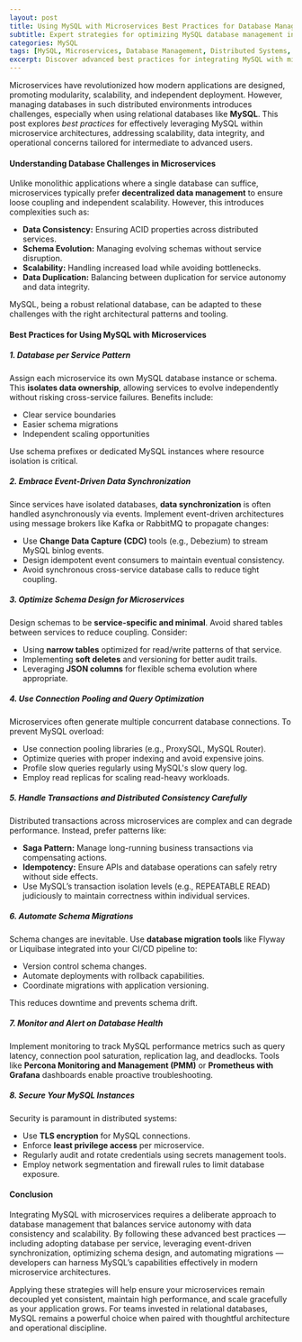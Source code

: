 ```yaml
---
layout: post
title: Using MySQL with Microservices Best Practices for Database Management in Microservice Architectures
subtitle: Expert strategies for optimizing MySQL database management in scalable microservice environments
categories: MySQL
tags: [MySQL, Microservices, Database Management, Distributed Systems, Scalability, Data Consistency, DevOps]
excerpt: Discover advanced best practices for integrating MySQL with microservice architectures, focusing on scalability, data consistency, and effective database management strategies.
---
```

Microservices have revolutionized how modern applications are designed, promoting modularity, scalability, and independent deployment. However, managing databases in such distributed environments introduces challenges, especially when using relational databases like **MySQL**. This post explores *best practices* for effectively leveraging MySQL within microservice architectures, addressing scalability, data integrity, and operational concerns tailored for intermediate to advanced users.

#### Understanding Database Challenges in Microservices

Unlike monolithic applications where a single database can suffice, microservices typically prefer **decentralized data management** to ensure loose coupling and independent scalability. However, this introduces complexities such as:

- **Data Consistency:** Ensuring ACID properties across distributed services.
- **Schema Evolution:** Managing evolving schemas without service disruption.
- **Scalability:** Handling increased load while avoiding bottlenecks.
- **Data Duplication:** Balancing between duplication for service autonomy and data integrity.

MySQL, being a robust relational database, can be adapted to these challenges with the right architectural patterns and tooling.

#### Best Practices for Using MySQL with Microservices

##### 1. Database per Service Pattern

Assign each microservice its own MySQL database instance or schema. This **isolates data ownership**, allowing services to evolve independently without risking cross-service failures. Benefits include:

- Clear service boundaries
- Easier schema migrations
- Independent scaling opportunities

Use schema prefixes or dedicated MySQL instances where resource isolation is critical.

##### 2. Embrace Event-Driven Data Synchronization

Since services have isolated databases, **data synchronization** is often handled asynchronously via events. Implement event-driven architectures using message brokers like Kafka or RabbitMQ to propagate changes:

- Use **Change Data Capture (CDC)** tools (e.g., Debezium) to stream MySQL binlog events.
- Design idempotent event consumers to maintain eventual consistency.
- Avoid synchronous cross-service database calls to reduce tight coupling.

##### 3. Optimize Schema Design for Microservices

Design schemas to be **service-specific and minimal**. Avoid shared tables between services to reduce coupling. Consider:

- Using **narrow tables** optimized for read/write patterns of that service.
- Implementing **soft deletes** and versioning for better audit trails.
- Leveraging **JSON columns** for flexible schema evolution where appropriate.

##### 4. Use Connection Pooling and Query Optimization

Microservices often generate multiple concurrent database connections. To prevent MySQL overload:

- Use connection pooling libraries (e.g., ProxySQL, MySQL Router).
- Optimize queries with proper indexing and avoid expensive joins.
- Profile slow queries regularly using MySQL's slow query log.
- Employ read replicas for scaling read-heavy workloads.

##### 5. Handle Transactions and Distributed Consistency Carefully

Distributed transactions across microservices are complex and can degrade performance. Instead, prefer patterns like:

- **Saga Pattern:** Manage long-running business transactions via compensating actions.
- **Idempotency:** Ensure APIs and database operations can safely retry without side effects.
- Use MySQL’s transaction isolation levels (e.g., REPEATABLE READ) judiciously to maintain correctness within individual services.

##### 6. Automate Schema Migrations

Schema changes are inevitable. Use **database migration tools** like Flyway or Liquibase integrated into your CI/CD pipeline to:

- Version control schema changes.
- Automate deployments with rollback capabilities.
- Coordinate migrations with application versioning.

This reduces downtime and prevents schema drift.

##### 7. Monitor and Alert on Database Health

Implement monitoring to track MySQL performance metrics such as query latency, connection pool saturation, replication lag, and deadlocks. Tools like **Percona Monitoring and Management (PMM)** or **Prometheus with Grafana** dashboards enable proactive troubleshooting.

##### 8. Secure Your MySQL Instances

Security is paramount in distributed systems:

- Use **TLS encryption** for MySQL connections.
- Enforce **least privilege access** per microservice.
- Regularly audit and rotate credentials using secrets management tools.
- Employ network segmentation and firewall rules to limit database exposure.

#### Conclusion

Integrating MySQL with microservices requires a deliberate approach to database management that balances service autonomy with data consistency and scalability. By following these advanced best practices — including adopting database per service, leveraging event-driven synchronization, optimizing schema design, and automating migrations — developers can harness MySQL’s capabilities effectively in modern microservice architectures.

Applying these strategies will help ensure your microservices remain decoupled yet consistent, maintain high performance, and scale gracefully as your application grows. For teams invested in relational databases, MySQL remains a powerful choice when paired with thoughtful architecture and operational discipline.
